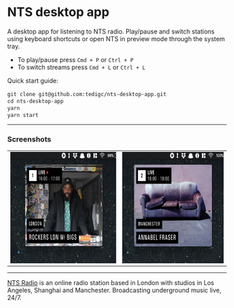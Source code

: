 # NTS desktop app

A desktop app for listening to NTS radio. Play/pause and switch stations using keyboard shortcuts or open NTS in preview mode through the system tray.

- To play/pause press `Cmd + P` or `Ctrl + P`
- To switch streams press `Cmd + L` or `Ctrl + L`

Quick start guide:

```
git clone git@github.com:tedigc/nts-desktop-app.git
cd nts-desktop-app
yarn
yarn start
```

---

### Screenshots

<table>
  <tr>
    <td><img src="screenshots/screenshot_0.png" height="256px" alt="Screenshot 1"></td>
    <td><img src="screenshots/screenshot_1.png" height="256px" alt="Screenshot 2"></td>
  </tr>
</table>

---

[NTS Radio](https://www.nts.live/) is an online radio station based in London with studios in Los Angeles, Shanghai and Manchester. Broadcasting underground music live, 24/7.

